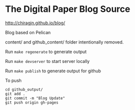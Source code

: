 # The Digital Paper Blog Source

http://chiragjn.github.io/blog/

Blog based on Pelican

content/ and github_content/ folder intentionally removed.

Run `make regenerate` to generate output

Run `make devserver` to start server locally

Run `make publish` to generate output for github

To push 

```
cd github_output/
git add .
git commit -m "Blog Update"
git push origin gh-pages
```